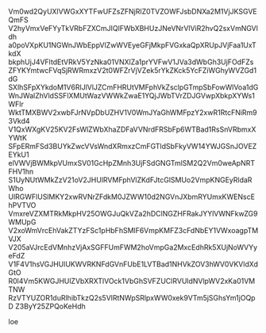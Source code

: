Vm0wd2QyUXlVWGxXYTFwUFZsZFNjRlZ0TVZOWFJsbDNXa2M1VjJKSGVEQmFS
V2hyVmxVeFYyTkVRbFZXCmJIQlFWbXBHUzJNeVNrVlViR2hvQ2sxVmNGVldh
a0poVXpKU1NGWnJWbEppVlZwWVEyeGFjMkpFVGxkaQpXRUpJVjFaa1UxTkdX
bkphUjJ4VFltdEtVRkV5YzNka01VNXlZa1prYVFwV1JVa3dWbGh3UjFOdFZs
ZFYKYmtwcFVqSjRWRmxzV2t0WFZrVjVZek5rYkZKck5YcFZiWGhyWVZGd1dG
SXlhSFpXYkdoM1V6RlJlVlJZCmFHRUtVMFphVkZsclpGTmpSbFowWlVoa1dG
WnJWalZhVldSSFlXMUtWazVWWkZwaE1YQjJWbTVrZDJGVwpXbkpXYWs1WFlr
WktTMXBWV2xwbFJrNVpDbUZHV1V0WmJYaGhWMFpzY2xwR1RtcFNiRm93Vkd4
V1QxWXgKV25KV2FsWlZWbXhaZDFaVVNrdFRSbFp6WTBad1RsSnVRbmxXYWtK
SFpERmFSd3BUYkZwcVVsWndXRmxzCmFGTldSbFkyVW14YWJGSnJOVEZEYkU1
elVWVjBWMkpVUmxSV01GcHpZMnh3UjFSdGNGTmlSM2Q2Vm0weApNRTFHV1hn
S1UyNUtWMkZzV21oV2JHUlRVMFphVlZKdFJtcGlSMUo2VmpKNGEyRldaRWho
UlRGWFlUSlMKY2xwRVNrZFdkM0JZWW10d2NGVnJXbmRYUmxKWENscEhPVTVO
VmxreVZXMTRkMkpHV25OWGJuQkVZa2hDClNGZHFRakJYYlVWNFkwZG9WMUpG
V2xoWmVrcEhVakZTYzFSc1pHbFhSMlF6VmpKMFZ3cFdNbEY1VWxoagpTMVJX
V205aVJrcEdVMnhzVjAxSGFFUmFWM2hoVmpGa2MxcEdhRk5XUjNoWVYyeFdZ
V1F4V1hsVGJHUlUKWVRKNFdGVnFUbE1LVTBad1NHVkZOV3hWV0VKVldXdGtO
R0l4Vm5KWGJHUlZVbXRXTlVOck1VbGhSVFZUClRVUldNVlpWV2xKa01VMTNW
RzVTYUZOR1duRlhibTkzQ2s5VlRtNWpSRlpxWW0xek9VTm5jSGhsYm1jOQpD
Z3ByY25ZPQoKeHdh

loe